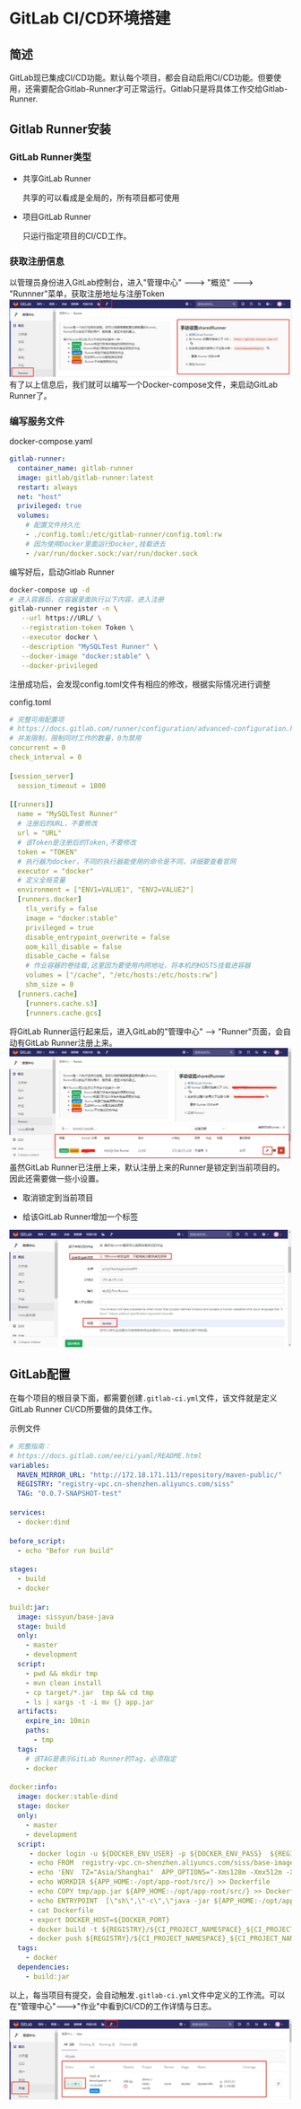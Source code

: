 # GitLab CI/CD环境搭建

## 简述

GitLab现已集成CI/CD功能。默认每个项目，都会自动启用CI/CD功能。但要使用，还需要配合Gitlab-Runner才可正常运行。Gitlab只是将具体工作交给Gitlab-Runner.

## Gitlab Runner安装

### GitLab Runner类型

- 共享GitLab Runner
  
  共享的可以看成是全局的，所有项目都可使用

- 项目GitLab Runner

   只运行指定项目的CI/CD工作。

### 获取注册信息

以管理员身份进入GitLab控制台，进入"管理中心" ---> "概览" ---> "Runnner"菜单，获取注册地址与注册Token
![获取GitlabRunnerToken](img/add_runner.jpg)
有了以上信息后，我们就可以编写一个Docker-compose文件，来启动GitLab Runner了。

### 编写服务文件

docker-compose.yaml

```yaml
gitlab-runner:
  container_name: gitlab-runner
  image: gitlab/gitlab-runner:latest
  restart: always
  net: "host"
  privileged: true
  volumes:
    # 配置文件持久化
    - ./config.toml:/etc/gitlab-runner/config.toml:rw
    # 因为使用Docker里面运行Docker,挂载进去
    - /var/run/docker.sock:/var/run/docker.sock
```

编写好后，启动Gitlab Runner

```bash
docker-compose up -d
# 进入容器后，在容器里面执行以下内容，进入注册
gitlab-runner register -n \
   --url https://URL/ \
   --registration-token Token \
   --executor docker \
   --description "MySQLTest Runner" \
   --docker-image "docker:stable" \
   --docker-privileged
```

注册成功后，会发现config.toml文件有相应的修改，根据实际情况进行调整

config.toml

```yaml
# 完整可用配置项
# https://docs.gitlab.com/runner/configuration/advanced-configuration.html
# 并发限制，限制同时工作的数量，0为禁用
concurrent = 0
check_interval = 0

[session_server]
  session_timeout = 1800

[[runners]]
  name = "MySQLTest Runner"
  # 注册后的URL，不要修改
  url = "URL"
  # 该Token是注册后的Token,不要修改
  token = "TOKEN"
  # 执行器为docker，不同的执行器能使用的命令是不同，详细要查看官网
  executor = "docker"
  # 定义全局变量
  environment = ["ENV1=VALUE1", "ENV2=VALUE2"]
  [runners.docker]
    tls_verify = false
    image = "docker:stable"
    privileged = true
    disable_entrypoint_overwrite = false
    oom_kill_disable = false
    disable_cache = false
    # 作业容器的卷挂载,这里因为要使用内网地址，将本机的HOSTS挂载进容器
    volumes = ["/cache", "/etc/hosts:/etc/hosts:rw"]
    shm_size = 0
  [runners.cache]
    [runners.cache.s3]
    [runners.cache.gcs]
```

将GitLab Runner运行起来后，进入GitLab的"管理中心" --> "Runner"页面，会自动有GitLab Runner注册上来。
![Runer已注册](img/runner_register.jpg)
虽然GitLab Runner已注册上来，默认注册上来的Runner是锁定到当前项目的。因此还需要做一些小设置。

- 取消锁定到当前项目
  
- 给该GitLab Runner增加一个标签

![取消锁定当前项目](img/unlock_runner.jpg)

## GitLab配置

在每个项目的根目录下面，都需要创建`.gitlab-ci.yml`文件，该文件就是定义GitLab Runner CI/CD所要做的具体工作。

示例文件

```yaml
# 完整指南：
# https://docs.gitlab.com/ee/ci/yaml/README.html
variables:
  MAVEN_MIRROR_URL: "http://172.18.171.113/repository/maven-public/"
  REGISTRY: "registry-vpc.cn-shenzhen.aliyuncs.com/siss"
  TAG: "0.0.7-SNAPSHOT-test"

services:
  - docker:dind

before_script:
  - echo "Befor run build"

stages:
  - build
  - docker

build:jar:
  image: sissyun/base-java
  stage: build
  only:
    - master
    - development
  script:
    - pwd && mkdir tmp
    - mvn clean install
    - cp target/*.jar  tmp && cd tmp
    - ls | xargs -t -i mv {} app.jar
  artifacts:
    expire_in: 10min
    paths:
      - tmp
  tags:
    # 该TAG是表示GitLab Runner的Tag，必须指定
    - docker

docker:info:
  image: docker:stable-dind
  stage: docker
  only:
    - master
    - development
  script:
     - docker login -u ${DOCKER_ENV_USER} -p ${DOCKER_ENV_PASS}  ${REGISTRY}
     - echo FROM  registry-vpc.cn-shenzhen.aliyuncs.com/siss/base-image-java:0.1 > Dockerfile
     - echo 'ENV  TZ="Asia/Shanghai"  APP_OPTIONS="-Xms128m -Xmx512m -Xss512k"' >> Dockerfile
     - echo WORKDIR ${APP_HOME:-/opt/app-root/src/} >> Dockerfile
     - echo COPY tmp/app.jar ${APP_HOME:-/opt/app-root/src/} >> Dockerfile
     - echo ENTRYPOINT  [\"sh\",\"-c\",\"java -jar ${APP_HOME:-/opt/app-root/src}/app.jar $APP_OPTIONS\"] >> Dockerfile
     - cat Dockerfile
     - export DOCKER_HOST=${DOCKER_PORT}
     - docker build -t ${REGISTRY}/${CI_PROJECT_NAMESPACE}_${CI_PROJECT_NAME}:${TAG} .
     - docker push ${REGISTRY}/${CI_PROJECT_NAMESPACE}_${CI_PROJECT_NAME}:${TAG}
  tags:
    - docker
  dependencies:
    - build:jar
```

以上，每当项目有提交，会自动触发`.gitlab-ci.yml`文件中定义的工作流。可以在"管理中心"--->"作业"中看到CI/CD的工作详情与日志。

![作业详情](img/job_list.jpg)